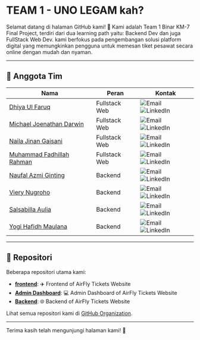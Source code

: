 # TEAM 1 - UNO LEGAM kah?

Selamat datang di halaman GitHub kami! 🎉 Kami adalah Team 1 Binar KM-7 Final Project, terdiri dari dua learning path yaitu: Backend Dev dan juga FullStack Web Dev. kami berfokus pada pengembangan solusi platform digital yang memungkinkan pengguna untuk memesan tiket pesawat secara online dengan mudah dan nyaman.

---

## 👥 Anggota Tim


| Nama                              | Peran              | Kontak                                                |
|-----------------------------------|--------------------|-------------------------------------------------------|
| [Dhiya Ul Faruq](https://github.com/pentahead)        | Fullstack Web      | ![Email](https://img.shields.io/badge/Email-dhiyaaf19@gmail.com-blue) ![LinkedIn](https://img.shields.io/badge/LinkedIn-[Profile](https://www.linkedin.com/in/dhiyaulfaruq/)-blue)               |
| [Michael Joenathan Darwin](https://github.com/MichaelJD-MJD) | Fullstack Web      | ![Email](https://img.shields.io/badge/Email-michael@example.com-blue) ![LinkedIn](https://img.shields.io/badge/LinkedIn-Profile-blue)             |
| [Naila Jinan Gaisani](https://github.com/nellnelaa)   | Fullstack Web      | ![Email](https://img.shields.io/badge/Email-naila@example.com-blue) ![LinkedIn](https://img.shields.io/badge/LinkedIn-Profile-blue)               |
| [Muhammad Fadhillah Rahman](https://github.com/FadPro77) | Fullstack Web   | ![Email](https://img.shields.io/badge/Email-muhammad@example.com-blue) ![LinkedIn](https://img.shields.io/badge/LinkedIn-Profile-blue)            |
| [Naufal Azmi Ginting](https://github.com/BoboiAzumi)  | Backend            | ![Email](https://img.shields.io/badge/Email-naufal@example.com-blue) ![LinkedIn](https://img.shields.io/badge/LinkedIn-Profile-blue)              |
| [Viery Nugroho](https://github.com/vierynugroho)      | Backend            | ![Email](https://img.shields.io/badge/Email-viery@example.com-blue) ![LinkedIn](https://img.shields.io/badge/LinkedIn-Profile-blue)               |
| [Salsabilla Aulia](https://github.com/chacabilla)     | Backend            | ![Email](https://img.shields.io/badge/Email-salsabilla@example.com-blue) ![LinkedIn](https://img.shields.io/badge/LinkedIn-Profile-blue)          |
| [Yogi Hafidh Maulana](https://github.com/Yogihafidh)  | Backend            | ![Email](https://img.shields.io/badge/Email-yogi@example.com-blue) ![LinkedIn](https://img.shields.io/badge/LinkedIn-Profile-blue)                |

---

## 📂 Repositori
Beberapa repositori utama kami:
- **[frontend](https://github.com/TIM1-FSW-BE-BINAR/Frontend)**: ✈️ Frontend of AirFly Tickets Website
- **[Admin Dashboard](https://github.com/TIM1-FSW-BE-BINAR/Admin-Dashboard)**: 💻 Admin Dashboard of AirFly Tickets Website
- **[Backend](https://github.com/TIM1-FSW-BE-BINAR/Backend)**: 🌐 Backend of AirFly Tickets Website

Lihat semua repositori kami di [GitHub Organization](https://github.com/orgs/TIM1-FSW-BE-BINAR/repositories).

---

Terima kasih telah mengunjungi halaman kami! 🚀
